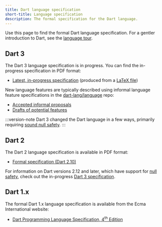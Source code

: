 ```yaml
---
title: Dart language specification
short-title: Language specification
description: The formal specification for the Dart language.
---
```


Use this page to find the formal Dart language specification.
For a gentler introduction to Dart, see the
[language tour](/language).

## Dart 3

The Dart 3 language specification is in progress.
You can find the in-progress specification in PDF format:

* [Latest, in-progress specification][latest draft]
  (produced from a [LaTeX file][])

[latest draft]: https://spec.dart.dev/DartLangSpecDraft.pdf
[LaTeX file]: {{site.repo.dart.lang}}/blob/main/specification/dartLangSpec.tex

New language features are typically described using
informal language feature specifications in the [dart-lang/language][] repo:

* [Accepted informal proposals][]
* [Drafts of potential features][]

[dart-lang/language]: {{site.repo.dart.lang}}
[Accepted informal proposals]: {{site.repo.dart.lang}}/tree/main/accepted
[Drafts of potential features]: {{site.repo.dart.lang}}/tree/main/working

:::version-note
Dart 3 changed the Dart language in a few ways,
primarily requiring [sound null safety](/null-safety).
:::

## Dart 2

The Dart 2 language specification is available in PDF format:

  * [Formal specification (Dart 2.10)][2-10 formal spec]

[2-10 formal spec]: /guides/language/specifications/DartLangSpec-v2.10.pdf

For information on Dart versions 2.12 and later, 
which have support for [null safety](/null-safety), 
check out the in-progress [Dart 3 specification](#dart-3).

## Dart 1.x

The formal Dart 1.x language specification is available from
the Ecma International website:

* <a href="https://www.ecma-international.org/publications-and-standards/standards/ecma-408/"
   target="_blank" rel="noopener">Dart Programming Language Specification, 4<sup>th</sup> Edition</a>
